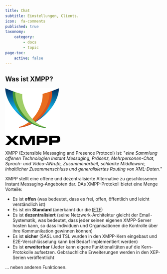```yaml
---
title: Chat
subtitle: Einstellungen, Clients.
icon:  fa-comments
published: true
taxonomy:
    category:
        - docs
        - topic
page-toc:
    active: false
---
```


## Was ist XMPP?

![](de/xmpp_logo.png)

XMPP (Extensible Messaging and Presence Protocol) ist: "*eine Sammlung offenen Technologien Instant Messaging, Präsenz, Mehrpersonen-Chat, Sprach- und Video-ANrufe, Zusammenarbeit, schlanke Middleware, inhaltlicher Zusammenschluss und generalisiertes Routing von XML-Daten.*"

XMPP stellt eine offene und dezentralisierte Alternative zu geschlossenen Instant Messaging-Angeboten dar. DAs XMPP-Protokoll bietet eine Menge Vorteile:

* Es ist **offen** (was bedeutet, dass es frei, offen, öffentlich und leicht verständlich ist)
* Es ist ein **Standard** (anerkannt dur die [IETF](http://www.ietf.org/))
* Es ist **dezentralisiert** (seine Netzwerk-Architektur gleicht der Email-Systematik, was bedeutet, dass jeder seinen eigenen XMPP-Server hosten kann, so dass Individuen und Organisationen die Kontrolle über ihre Kommunikation gewinnen können)
* Es ist **sicher** (SASL und TSL wurden in den XMPP-Kern eingebaut und E2E-Verschlüsselung kann bei Bedarf implementiert werden)
* Es ist **erweiterbar** (Jeder kann eigene Funktionalitäten auf die Kern-Protokolle aufsetzen. Gebräuchliche Erweiterungen werden in den XEP-Serien veröffentlicht

... neben anderen Funktionen.
